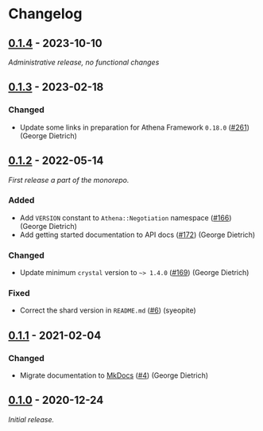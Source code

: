 # Changelog

## [0.1.4] - 2023-10-10

_Administrative release, no functional changes_

## [0.1.3] - 2023-02-18

### Changed

- Update some links in preparation for Athena Framework `0.18.0` ([#261](https://github.com/athena-framework/athena/pull/261)) (George Dietrich)

## [0.1.2] - 2022-05-14

_First release a part of the monorepo._

### Added

- Add `VERSION` constant to `Athena::Negotiation` namespace ([#166](https://github.com/athena-framework/athena/pull/166)) (George Dietrich)
- Add getting started documentation to API docs ([#172](https://github.com/athena-framework/athena/pull/172)) (George Dietrich)

### Changed

- Update minimum `crystal` version to `~> 1.4.0` ([#169](https://github.com/athena-framework/athena/pull/169)) (George Dietrich)

### Fixed

- Correct the shard version in `README.md` ([#6](https://github.com/athena-framework/negotiation/pull/6)) (syeopite)

## [0.1.1] - 2021-02-04

### Changed

- Migrate documentation to [MkDocs](https://mkdocstrings.github.io/crystal/) ([#4](https://github.com/athena-framework/negotiation/pull/4)) (George Dietrich)

## [0.1.0] - 2020-12-24

_Initial release._

[0.1.4]: https://github.com/athena-framework/negotiation/releases/tag/v0.1.4
[0.1.3]: https://github.com/athena-framework/negotiation/releases/tag/v0.1.3
[0.1.2]: https://github.com/athena-framework/negotiation/releases/tag/v0.1.2
[0.1.1]: https://github.com/athena-framework/negotiation/releases/tag/v0.1.1
[0.1.0]: https://github.com/athena-framework/negotiation/releases/tag/v0.1.0
